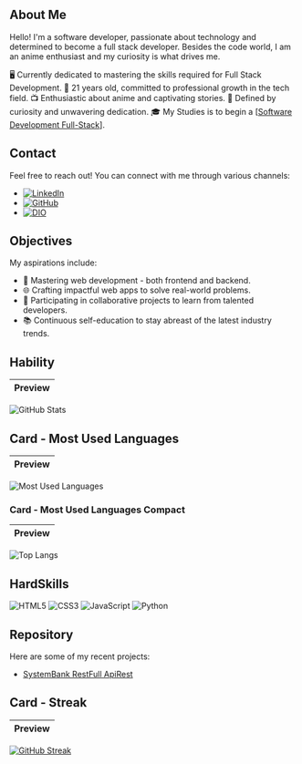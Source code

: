 
## About Me

Hello! I'm a software developer, passionate about technology and determined to become a full stack developer. Besides the code world, I am an anime enthusiast and my curiosity is what drives me.

🖥️ Currently dedicated to mastering the skills required for Full Stack Development.
🎉 21 years old, committed to professional growth in the tech field.
📺 Enthusiastic about anime and captivating stories.
🧐 Defined by curiosity and unwavering dedication.
🎓 My Studies is to begin a [[Software Development Full-Stack](https://cubos.academy/cursos/desenvolvimento-de-software-v2)].


## Contact

Feel free to reach out! You can connect with me through various channels:

- [![LinkedIn](https://img.shields.io/badge/LinkedIn-000?style=for-the-badge&logo=linkedin&logoColor=0E76A8)](https://www.linkedin.com/in/asnor-ferreira-3a141a219/)
- [![GitHub](https://img.shields.io/badge/GitHub-000?style=for-the-badge&logo=GitHub)](https://github.com/asnorferreira?tab=repositories)
- [![DIO](https://img.shields.io/badge/MEU_PERFIL_NA_DIO-000?style=for-the-badge&logo=DIO)](https://web.dio.me/users/asnorferreira?tab=skills)

## Objectives

My aspirations include:

- 🚀 Mastering web development - both frontend and backend.
- 🌐 Crafting impactful web apps to solve real-world problems.
- 🔄 Participating in collaborative projects to learn from talented developers.
- 📚 Continuous self-education to stay abreast of the latest industry trends.

## Hability
| Preview | 
|:-------:|
![GitHub Stats](https://github-readme-stats.vercel.app/api?username=asnorferreira&theme=transparent&bg_color=000&border_color=30A3DC&show_icons=true&icon_color=30A3DC&title_color=E94D5F&text_color=FFF)

## Card - Most Used Languages
| Preview | 
|:-------:|
![Most Used Languages](https://github-readme-stats-git-masterrstaa-rickstaa.vercel.app/api/top-langs/?username=asnorferreira&bg_color=000&border_color=30A3DC&title_color=E94D5F&text_color=FFF) 

### Card - Most Used Languages Compact

| Preview |
|:-------:|
![Top Langs](https://github-readme-stats-git-masterrstaa-rickstaa.vercel.app/api/top-langs/?username=asnorferreira&layout=compact&bg_color=000&border_color=30A3DC&title_color=E94D5F&text_color=FFF)

## HardSkills

![HTML5](https://img.shields.io/badge/HTML5-000?style=for-the-badge&logo=html5)
![CSS3](https://img.shields.io/badge/CSS3-000?style=for-the-badge&logo=css3&logoColor=264CE4)
![JavaScript](https://img.shields.io/badge/JavaScript-000?style=for-the-badge&logo=javascript)
![Python](https://img.shields.io/badge/Python-000?style=for-the-badge&logo=python)
## Repository

Here are some of my recent projects:

- [SystemBank RestFull ApiRest](https://github.com/asnorferreira/SystemBank-RestFull-ApiRest)

## Card - Streak

| Preview | 
|:-------:|
[![GitHub Streak](https://streak-stats.demolab.com/?user=asnorferreira&theme=bear&background=000&border=30A3DC&dates=FFF)](https://git.io/streak-stats)
